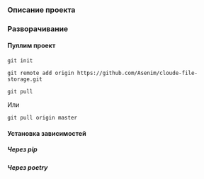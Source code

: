 ### Описание проекта

### Разворачивание
#### Пуллим проект
```shell
git init
```
```shell
git remote add origin https://github.com/Asenim/cloude-file-storage.git
```
```shell
git pull 
```
Или
```shell
git pull origin master
```
#### Установка зависимостей
##### Через pip
##### Через poetry
